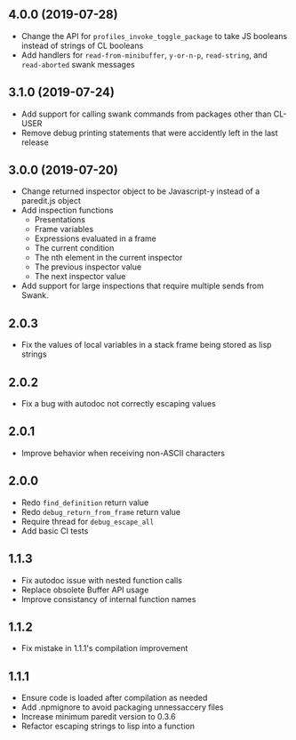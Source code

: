 ## 4.0.0 (2019-07-28)
* Change the API for `profiles_invoke_toggle_package` to take JS booleans instead of strings of CL booleans
* Add handlers for `read-from-minibuffer`, `y-or-n-p`, `read-string`, and `read-aborted` swank messages


## 3.1.0 (2019-07-24)
* Add support for calling swank commands from packages other than CL-USER
* Remove debug printing statements that were accidently left in the last release

## 3.0.0 (2019-07-20)
* Change returned inspector object to be Javascript-y instead of a paredit.js object
* Add inspection functions
  * Presentations
  * Frame variables
  * Expressions evaluated in a frame
  * The current condition
  * The nth element in the current inspector
  * The previous inspector value
  * The next inspector value
* Add support for large inspections that require multiple sends from Swank.


## 2.0.3
* Fix the values of local variables in a stack frame being stored as lisp strings

## 2.0.2
* Fix a bug with autodoc not correctly escaping values

## 2.0.1
* Improve behavior when receiving non-ASCII characters

## 2.0.0
* Redo `find_definition` return value
* Redo `debug_return_from_frame` return value
* Require thread for `debug_escape_all`
* Add basic CI tests


## 1.1.3
* Fix autodoc issue with nested function calls
* Replace obsolete Buffer API usage
* Improve consistancy of internal function names

## 1.1.2
* Fix mistake in 1.1.1's compilation improvement

## 1.1.1
* Ensure code is loaded after compilation as needed
* Add .npmignore to avoid packaging unnessaccery files
* Increase minimum paredit version to 0.3.6
* Refactor escaping strings to lisp into a function
